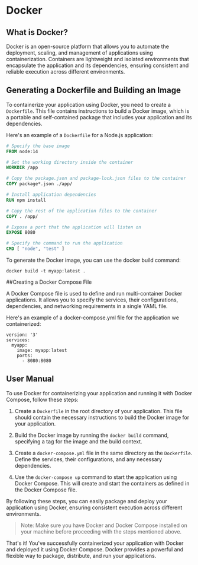 # Docker

## What is Docker?

Docker is an open-source platform that allows you to automate the deployment, scaling, and management of applications using containerization. Containers are lightweight and isolated environments that encapsulate the application and its dependencies, ensuring consistent and reliable execution across different environments.

## Generating a Dockerfile and Building an Image

To containerize your application using Docker, you need to create a `Dockerfile`. This file contains instructions to build a Docker image, which is a portable and self-contained package that includes your application and its dependencies.

Here's an example of a `Dockerfile` for a Node.js application:

```Dockerfile
# Specify the base image
FROM node:14

# Set the working directory inside the container
WORKDIR /app

# Copy the package.json and package-lock.json files to the container
COPY package*.json ./app/

# Install application dependencies
RUN npm install

# Copy the rest of the application files to the container
COPY . /app/

# Expose a port that the application will listen on
EXPOSE 8080

# Specify the command to run the application
CMD [ "node", "test" ]
```
To generate the Docker image, you can use the docker build command:
```DockerBuildCommand
docker build -t myapp:latest .
```


##Creating a Docker Compose File

A Docker Compose file is used to define and run multi-container Docker applications. It allows you to specify the services, their configurations, dependencies, and networking requirements in a single YAML file.

Here's an example of a docker-compose.yml file for the application we containerized:

```dockercompose
version: '3'
services:
  myapp:
    image: myapp:latest
    ports:
      - 8080:8080
```

## User Manual

To use Docker for containerizing your application and running it with Docker Compose, follow these steps:

1. Create a `Dockerfile` in the root directory of your application. This file should contain the necessary instructions to build the Docker image for your application.

2. Build the Docker image by running the `docker build` command, specifying a tag for the image and the build context.

3. Create a `docker-compose.yml` file in the same directory as the `Dockerfile`. Define the services, their configurations, and any necessary dependencies.

4. Use the `docker-compose up` command to start the application using Docker Compose. This will create and start the containers as defined in the Docker Compose file.

By following these steps, you can easily package and deploy your application using Docker, ensuring consistent execution across different environments.

> Note: Make sure you have Docker and Docker Compose installed on your machine before proceeding with the steps mentioned above.

That's it! You've successfully containerized your application with Docker and deployed it using Docker Compose. Docker provides a powerful and flexible way to package, distribute, and run your applications.
